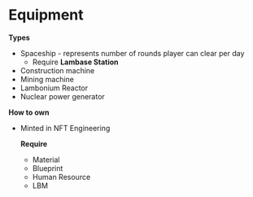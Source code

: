 # Equipment

**Types**

- Spaceship - represents number of rounds player can clear per day
    - Require **Lambase Station**
- Construction machine
- Mining machine
- Lambonium Reactor
- Nuclear power generator

**How to own**

- Minted in NFT Engineering
    
    **Require**
    
    - Material
    - Blueprint
    - Human Resource
    - LBM